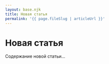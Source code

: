 ```yaml
---
layout: base.njk
title: Новая статья
permalink: '{{ page.fileSlug | articleUrl }}'
---
```


# Новая статья

Содержание новой статьи...
